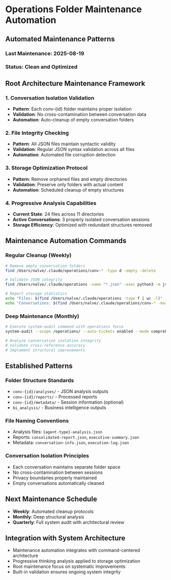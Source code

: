 # Operations Folder Maintenance Automation

## Automated Maintenance Patterns

### Last Maintenance: 2025-08-19
### Status: Clean and Optimized

## Root Architecture Maintenance Framework

### 1. Conversation Isolation Validation
- **Pattern**: Each conv-{id} folder maintains proper isolation
- **Validation**: No cross-contamination between conversation data
- **Automation**: Auto-cleanup of empty conversation folders

### 2. File Integrity Checking
- **Pattern**: All JSON files maintain syntactic validity
- **Validation**: Regular JSON syntax validation across all files
- **Automation**: Automated file corruption detection

### 3. Storage Optimization Protocol
- **Pattern**: Remove orphaned files and empty directories
- **Validation**: Preserve only folders with actual content
- **Automation**: Scheduled cleanup of empty structures

### 4. Progressive Analysis Capabilities
- **Current State**: 24 files across 11 directories
- **Active Conversations**: 3 properly isolated conversation sessions
- **Storage Efficiency**: Optimized with redundant structures removed

## Maintenance Automation Commands

### Regular Cleanup (Weekly)
```bash
# Remove empty conversation folders
find /Users/nalve/.claude/operations/conv-* -type d -empty -delete

# Validate JSON integrity
find /Users/nalve/.claude/operations -name "*.json" -exec python3 -m json.tool {} > /dev/null \;

# Report storage statistics
echo "Files: $(find /Users/nalve/.claude/operations -type f | wc -l)"
echo "Conversations: $(find /Users/nalve/.claude/operations/conv-* -maxdepth 0 -type d 2>/dev/null | wc -l)"
```

### Deep Maintenance (Monthly)
```bash
# Execute system-audit command with operations focus
system-audit --scope /operations/ --auto-tickets enabled --mode comprehensive

# Analyze conversation isolation integrity
# Validate cross-reference accuracy
# Implement structural improvements
```

## Established Patterns

### Folder Structure Standards
- `conv-{id}/analyses/` - JSON analysis outputs
- `conv-{id}/reports/` - Processed reports
- `conv-{id}/metadata/` - Session information (optional)
- `bi_analysis/` - Business intelligence outputs

### File Naming Conventions
- Analysis files: `{agent-type}-analysis.json`
- Reports: `consolidated-report.json`, `executive-summary.json`
- Metadata: `conversation-info.json`, `execution-log.json`

### Conversation Isolation Principles
- Each conversation maintains separate folder space
- No cross-contamination between sessions
- Privacy boundaries properly maintained
- Empty conversations automatically cleaned

## Next Maintenance Schedule
- **Weekly**: Automated cleanup protocols
- **Monthly**: Deep structural analysis
- **Quarterly**: Full system audit with architectural review

## Integration with System Architecture
- Maintenance automation integrates with command-centered architecture
- Progressive thinking analysis applied to storage optimization
- Root maintenance focus on systematic improvements
- Built-in validation ensures ongoing system integrity